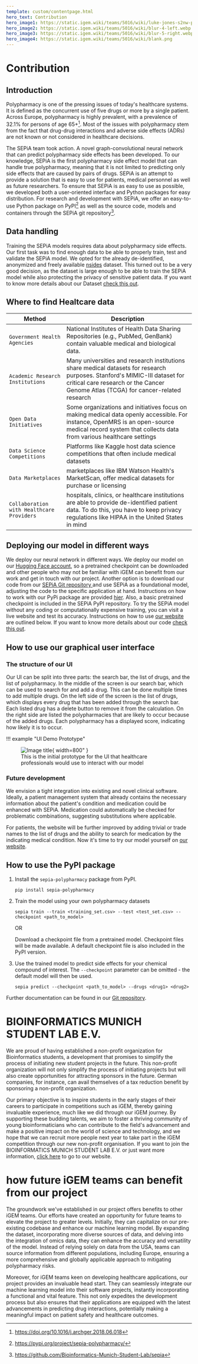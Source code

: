 ```yaml
---
template: custom/contentpage.html
hero_text: Contribution
hero_image1: https://static.igem.wiki/teams/5016/wiki/luke-jones-s2nw-ptkbmk-unsplash-small.jpg
hero_image2: https://static.igem.wiki/teams/5016/wiki/blur-4-left.webp
hero_image3: https://static.igem.wiki/teams/5016/wiki/blur-5-right.webp
hero_image4: https://static.igem.wiki/teams/5016/wiki/blank.png
---
```


# Contribution

## Introduction
Polypharmacy is one of the pressing issues of today's healthcare systems. It is defined as the concurrent use of five drugs or more by a single patient. Across Europe, polypharmacy is highly prevalent, with a prevalence of 32.1% for persons of age 65+[^1]. Most of the issues with polypharmacy stem from the fact that drug-drug interactions and adverse side effects (ADRs) are not known or not considered in healthcare decisions.

The SEPiA team took action. A novel graph-convolutional neural network that can predict polypharmacy side effects has been developed. To our knowledge, SEPiA is the first polypharmacy side effect model that can handle true polypharmacy, meaning that it is not limited to predicting only side effects that are caused by pairs of drugs. SEPiA is an attempt to provide a solution that is easy to use for patients, medical personnel as well as future researchers. To ensure that SEPiA is as easy to use as possible, we developed both a user-oriented interface and Python packages for easy distribution. For research and development with SEPiA, we offer an easy-to-use Python package on PyPI[^2] as well as the source code, models and containers through the SEPiA git repository[^3].

## Data handling 
Training the SEPiA models requires data about polypharmacy side effects. Our first task was to find enough data to be able to properly train, test and validate the SEPiA model. We opted for the already de-identified, anonymized and freely available [nsides](https://tatonettilab.org/offsides/) dataset. This turned out to be a very good decision, as the dataset is large enough to be able to train the SEPiA model while also protecting the privacy of sensitive patient data.
If you want to know more details about our Dataset [check this out](/munichbioinformatics/model/#polypharmacy-dataset).

## Where to find Healtcare data
| Method      | Description                          |
| ----------- | ------------------------------------ |
| `Government Health Agencies`| National Institutes of Health Data Sharing Repositories (e.g., PubMed, GenBank) contain valuable medical and biological data.|
| `Academic Research Institutions`| Many universities and research institutions share medical datasets for research purposes. Stanford's MIMIC-III dataset for critical care research or the Cancer Genome Atlas (TCGA) for cancer-related research|
| `Open Data Initiatives`| Some organizations and initiatives focus on making medical data openly accessible. For instance, OpenMRS is an open-source medical record system that collects data from various healthcare settings |
| `Data Science Competitions`| Platforms like Kaggle host data science competitions that often include medical datasets |
| `Data Marketplaces`| marketplaces like IBM Watson Health's MarketScan, offer medical datasets for purchase or licensing |
| `Collaboration with Healthcare Providers`| hospitals, clinics, or healthcare institutions are able to provide de-identified patient data. To do this, you have to keep privacy regulations like HIPAA in the United States in mind|

## Deploying our model in different ways 
We deploy our neural network in different ways. We deploy our model on our [Hugging Face account](https://huggingface.co/BioinformaticsMunichStudentLab), so a pretrained checkpoint can be downloaded and other people who may not be familiar with iGEM can benefit from our work and get in touch with our project. Another option is to download our code from our [SEPiA Git repository ](https://gitlab.igem.org/2023/software-tools/munichbioinformatics) and use SEPiA as a foundational model, adjusting the code to the specific application at hand. Instructions on how to work with our PyPi package are provided [hier](/munichbioinformatics/contribution/#how-to-use-the-pypi-package). Also, a basic pretrained checkpoint is included in the SEPiA PyPI repository. To try the SEPiA model without any coding or computationally expensive training, you can visit a live website and test its accuracy. Instructions on how to use [our website](http://sepia.bmsl.org/) are outlined below. If you want to know more details about our code [check this out](/munichbioinformatics/model/#graph-structure).

## How to use our graphical user interface 
### The structure of our UI 
Our UI can be split into three parts: the search bar, the list of drugs, and the list of polypharmacy.
In the middle of the screen is our search bar, which can be used to search for and add a drug. This can be done multiple times to add multiple drugs. On the left side of the screen is the list of drugs, which displays every drug that has been added through the search bar. Each listed drug has a delete button to remove it from the calculation. On the right side are listed the polypharmacies that are likely to occur because of the added drugs. Each polypharmacy has a displayed score, indicating how likely it is to occur.

!!! example "UI Demo Prototype"
    <figure markdown>
        ![Image title](https://static.igem.wiki/teams/5016/wiki/ui-demo-1.jpeg){ width=800" }
    <figcaption>This is the initial prototype for the UI that healthcare professionals would use to interact with our model</figcaption>
    </figure>

### Future development
We envision a tight integration into existing and novel clinical software. Ideally, a patient management system that already contains the necessary information about the patient's condition and medication could be enhanced with SEPiA. Medication could automatically be checked for problematic combinations, suggesting substitutions where applicable.

For patients, the website will be further improved by adding trivial or trade names to the list of drugs and the ability to search for medication by the indicating medical condition.
Now it's time to try our model yourself on [our website](http://sepia.bmsl.org/).


## How to use the PyPI package
1. Install the `sepia-polypharmacy` package from PyPI.
    ```shell
    pip install sepia-polypharmacy
    ```

2. Train the model using your own polypharmacy datasets
    
    ```shell
    sepia train --train <training_set.csv> --test <test_set.csv> --checkpoint <path_to_model>
    ```
   
    OR

    Download a checkpoint file from a pretrained model.
    Checkpoint files will be made available. A default checkpoint file is also included in the PyPI version.


3. Use the trained model to predict side effects for your chemical compound of interest. The `--checkpoint` parameter can be omitted - the default model will then be used.
   ```shell
   sepia predict --checkpoint <path_to_model> --drugs <drug1> <drug2>
   ```

Further documentation can be found in our [Git repository](https://github.com/Bioinformatics-Munich-Student-Lab/sepia).

# BIOINFORMATICS MUNICH STUDENT LAB E.V.
We are proud of having established a non-profit organization for Bioinformatics students, a development that promises to simplify the process of initiating new student projects in the future. This non-profit organization will not only simplify the process of initiating projects but will also create opportunities for attracting sponsors in the future. German companies, for instance, can avail themselves of a tax reduction benefit by sponsoring a non-profit organization.

Our primary objective is to inspire students in the early stages of their careers to participate in competitions such as iGEM, thereby gaining invaluable experience, much like we did through our iGEM journey. By supporting these budding talents, we aim to foster a thriving community of young bioinformaticians who can contribute to the field's advancement and make a positive impact on the world of science and technology, and we hope that we can recruit more people next year to take part in the iGEM competition through our new non-profit organisation.
If you want to join the BIOINFORMATICS MUNICH STUDENT LAB E.V. or just want more information, [click here](https://bmsl.org/) to go to our website.

# how future iGEM teams can benefit from our project 
The groundwork we've established in our project offers benefits to other iGEM teams. Our efforts have created an opportunity for future teams to elevate the project to greater levels. Initially, they can capitalize on our pre-existing codebase and enhance our machine learning model. By expanding the dataset, incorporating more diverse sources of data, and delving into the integration of omics data, they can enhance the accuracy and versatility of the model. Instead of relying solely on data from the USA, teams can source information from different populations, including Europe, ensuring a more comprehensive and globally applicable approach to mitigating polypharmacy risks.

Moreover, for iGEM teams keen on developing healthcare applications, our project provides an invaluable head start. They can seamlessly integrate our machine learning model into their software projects, instantly incorporating a functional and vital feature. This not only expedites the development process but also ensures that their applications are equipped with the latest advancements in predicting drug interactions, potentially making a meaningful impact on patient safety and healthcare outcomes.

[^1]: https://doi.org/10.1016/j.archger.2018.06.018

[^2]: https://pypi.org/project/sepia-polypharmacy/

[^3]: https://github.com/Bioinformatics-Munich-Student-Lab/sepia


